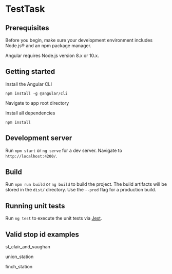 # TestTask

## Prerequisites

Before you begin, make sure your development environment includes Node.js® and an npm package manager.

Angular requires Node.js version 8.x or 10.x.

## Getting started

Install the Angular CLI

`npm install -g @angular/cli`

Navigate to app root directory

Install all dependencies

`npm install`

## Development server

Run `npm start` or `ng serve` for a dev server. Navigate to `http://localhost:4200/`.

## Build

Run `npm run build` or `ng build` to build the project. The build artifacts will be stored in the `dist/` directory. Use the `--prod` flag for a production build.

## Running unit tests

Run `ng test` to execute the unit tests via [Jest](https://jestjs.io/).

## Valid stop id examples

st_clair_and_vaughan

union_station

finch_station
